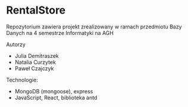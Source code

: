 # RentalStore
Repozytorium zawiera projekt zrealizowany w ramach przedmiotu Bazy Danych na 4 semestrze Informatyki na AGH

Autorzy

- Julia Demitraszek
- Natalia Curzytek
- Paweł Czajczyk

Technologie:
- MongoDB (mongoose), express
- JavaScript, React, biblioteka antd
  

